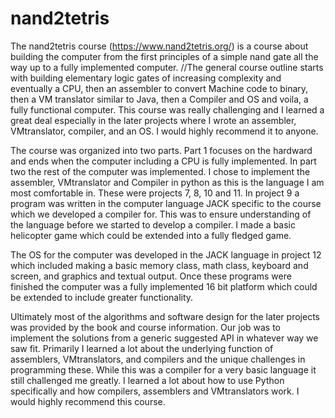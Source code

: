 # nand2tetris
The nand2tetris course (https://www.nand2tetris.org/) is a course about building the computer from the first principles of a simple nand gate all the way up to a fully implemented computer. 
//The general course outline starts with building elementary logic gates of increasing complexity and eventually a CPU, then an assembler to convert Machine code to binary, then a VM translator similar to Java, then a Compiler and OS and voila, a fully functional computer. 
This course was really challenging and I learned a great deal especially in the later projects where I wrote an assembler, VMtranslator, compiler, and an OS. 
I would highly recommend it to anyone.

The course was organized into two parts. Part 1 focuses on the hardward and ends when the computer including a CPU is fully implemented.
In part two the rest of the computer was implemented. I chose to implement the assembler, VMtranslator and Compiler in python as this is the language I am most comfortable in.
These were projects 7, 8, 10 and 11. In project 9 a program was written in the computer language JACK specific to the course which we developed a compiler for. This was to ensure understanding of the language before we started to develop a compiler.
I made a basic helicopter game which could be extended into a fully fledged game.

The OS for the computer was developed in the JACK language in project 12 which included making a basic memory class, math class, keyboard and screen, and graphics and textual output. 
Once these programs were finished the computer was a fully implemented 16 bit platform which could be extended to include greater functionality.


Ultimately most of the algorithms and software design for the later projects was provided by the book and course information. Our job was to implement the solutions from a generic suggested API in whatever way we saw fit. Primarily I learned a lot about the underlying function of assemblers, VMtranslators, and compilers and the unique challenges in programming these. While this was a compiler for a very basic language it still challenged me greatly. I learned a lot about how to use Python specifically and how compilers, assemblers and VMtranslators work. I would highly recommend this course.
